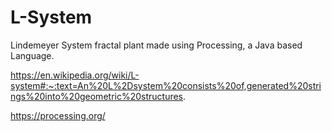 # L-System

Lindemeyer System fractal plant made using Processing, a Java based Language. 

https://en.wikipedia.org/wiki/L-system#:~:text=An%20L%2Dsystem%20consists%20of,generated%20strings%20into%20geometric%20structures.

https://processing.org/
